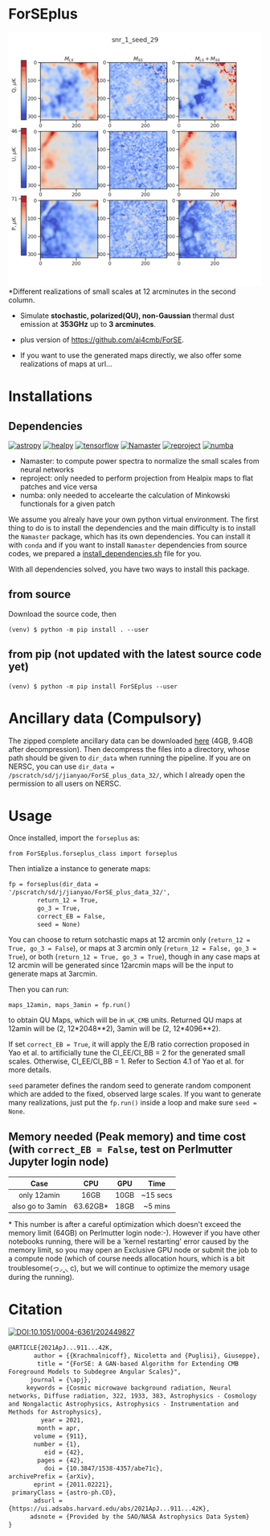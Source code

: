 # ForSEplus

![Different realizations of small scales at 12 arcminutes in the second column.](./snr_1.gif)
\*Different realizations of small scales at 12 arcminutes in the second column.

- Simulate **stochastic, polarized(QU), non-Gaussian** thermal dust emission at **353GHz** up to **3 arcminutes**.
- plus version of https://github.com/ai4cmb/ForSE.

- If you want to use the generated maps directly, we also offer some realizations of maps at url...

# Installations
## Dependencies  

[![astropy](https://img.shields.io/badge/-astropy-red)](https://www.astropy.org)
[![healpy](https://img.shields.io/badge/-healpy-orange)](https://healpy.readthedocs.io/en/latest/)
[![tensorflow](https://img.shields.io/badge/-tensorflow-yellow)](https://www.tensorflow.org)
[![Namaster](https://img.shields.io/badge/-Namaster-green)](https://namaster.readthedocs.io/en/latest/)
[![reproject](https://img.shields.io/badge/-reproject-blue)](https://pypi.org/project/reproject/)
[![numba](https://img.shields.io/badge/-numba-purple)](http://numba.pydata.org/)

- Namaster: to compute power spectra to normalize the small scales from neural networks
- reproject: only needed to perform projection from Healpix maps to flat patches and vice versa
- numba: only needed to accelearte the calculation of Minkowski functionals for a given patch

We assume you alrealy have your own python virtual environment. 
The first thing to do is to install the dependencies and the main difficulty is to install the `Namaster` package, which has its own dependencies. You can install it with `conda` and if you want to install `Namaster` dependencies from source codes, we prepared a [install_dependencies.sh](install_dependencies.sh) file for you. 

With all dependencies solved, you have two ways to install this package. 

## from source
Download the source code, then 

    (venv) $ python -m pip install . --user

## from pip (not updated with the latest source code yet)
    (venv) $ python -m pip install ForSEplus --user

# Ancillary data (Compulsory)
The zipped complete ancillary data can be downloaded [here](https://drive.google.com/file/d/1dqRQBc2832HpQHQx6dQzkwTkT71kSQiw/view?usp=sharing) (4GB, 9.4GB after decompression). Then decompress the files into a directory, whose path should be given to `dir_data` when running the pipeline. If you are on NERSC, you can use `dir_data = /pscratch/sd/j/jianyao/ForSE_plus_data_32/`, which I already open the permission to all users on NERSC. 

# Usage
Once installed, import the `forseplus` as:

    from ForSEplus.forseplus_class import forseplus
    
Then intialize a instance to generate maps:

    fp = forseplus(dir_data = '/pscratch/sd/j/jianyao/ForSE_plus_data_32/', 
            return_12 = True,
            go_3 = True,
            correct_EB = False, 
            seed = None)

You can choose to return sotchastic maps at 12 arcmin only (`return_12 = True, go_3 = False`), or maps at 3 arcmin only (`return_12 = False, go_3 = True`), or both (`return_12 = True, go_3 = True`), though in any case maps at 12 arcmin will be generated since 12arcmin maps will be the input to generate maps at 3arcmin. 

Then you can run:

    maps_12amin, maps_3amin = fp.run()
    
to obtain QU Maps, which will be in `uK_CMB` units. Returned QU maps at 12amin will be (2, 12\*2048\*\*2), 3amin will be (2, 12*4096\*\*2).

If set `correct_EB = True`, it will apply the E/B ratio correction proposed in Yao et al. to artificially tune the Cl_EE/Cl_BB = 2 for the generated small scales. Otherwise, Cl_EE/Cl_BB = 1. Refer to Section 4.1 of Yao et al. for more details. 

`seed` parameter defines the random seed to generate random component which are added to the fixed, observed large scales. If you want to generate many realizations, just put the `fp.run()` inside a loop and make sure `seed = None`.

## Memory needed (Peak memory) and time cost (with `correct_EB = False`, test on Perlmutter Jupyter login node)

|       Case       |  CPU  | GPU |   Time   |
| :--------------: | :---: | :-: | :------: |
|   only 12amin    |  16GB | 10GB | ~15 secs |
| also go to 3amin | 63.62GB* | 18GB | ~5 mins  |

\* This number is after a careful optimization which doesn't exceed the memory limit (64GB) on Perlmutter login node:-).  However if you have other notebooks running, there will be a 'kernel restarting' error caused by the memory limit, so you may open an Exclusive GPU node or submit the job to a compute node (which of course needs allocation hours, which is a bit troublesome(っ◞‸◟ c), but we will continue to optimize the memory usage during the running).

# Citation

[![DOI:10.1051/0004-6361/202449827](http://img.shields.io/badge/DOI-10.1051/0004-6361/202449827-B31B1B.svg)](https://doi.org/10.1051/0004-6361/202449827)

    @ARTICLE{2021ApJ...911...42K,
           author = {{Krachmalnicoff}, Nicoletta and {Puglisi}, Giuseppe},
            title = "{ForSE: A GAN-based Algorithm for Extending CMB Foreground Models to Subdegree Angular Scales}",
          journal = {\apj},
         keywords = {Cosmic microwave background radiation, Neural networks, Diffuse radiation, 322, 1933, 383, Astrophysics - Cosmology and Nongalactic Astrophysics, Astrophysics - Instrumentation and Methods for Astrophysics},
             year = 2021,
            month = apr,
           volume = {911},
           number = {1},
              eid = {42},
            pages = {42},
              doi = {10.3847/1538-4357/abe71c},
    archivePrefix = {arXiv},
           eprint = {2011.02221},
     primaryClass = {astro-ph.CO},
           adsurl = {https://ui.adsabs.harvard.edu/abs/2021ApJ...911...42K},
          adsnote = {Provided by the SAO/NASA Astrophysics Data System}
    }
    
